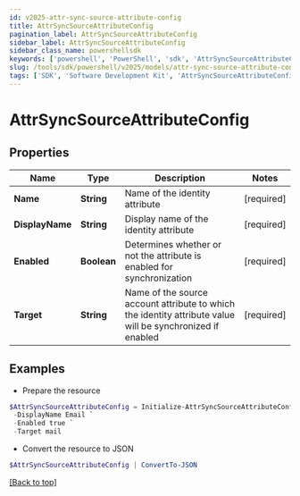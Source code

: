 ```yaml
---
id: v2025-attr-sync-source-attribute-config
title: AttrSyncSourceAttributeConfig
pagination_label: AttrSyncSourceAttributeConfig
sidebar_label: AttrSyncSourceAttributeConfig
sidebar_class_name: powershellsdk
keywords: ['powershell', 'PowerShell', 'sdk', 'AttrSyncSourceAttributeConfig', 'V2025AttrSyncSourceAttributeConfig'] 
slug: /tools/sdk/powershell/v2025/models/attr-sync-source-attribute-config
tags: ['SDK', 'Software Development Kit', 'AttrSyncSourceAttributeConfig', 'V2025AttrSyncSourceAttributeConfig']
---
```



# AttrSyncSourceAttributeConfig

## Properties

Name | Type | Description | Notes
------------ | ------------- | ------------- | -------------
**Name** | **String** | Name of the identity attribute | [required]
**DisplayName** | **String** | Display name of the identity attribute | [required]
**Enabled** | **Boolean** | Determines whether or not the attribute is enabled for synchronization | [required]
**Target** | **String** | Name of the source account attribute to which the identity attribute value will be synchronized if enabled | [required]

## Examples

- Prepare the resource
```powershell
$AttrSyncSourceAttributeConfig = Initialize-AttrSyncSourceAttributeConfig  -Name email `
 -DisplayName Email `
 -Enabled true `
 -Target mail
```

- Convert the resource to JSON
```powershell
$AttrSyncSourceAttributeConfig | ConvertTo-JSON
```


[[Back to top]](#) 

